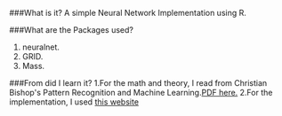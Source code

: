 ###What is it?
A simple Neural Network Implementation using R.

###What are the Packages used?
1. neuralnet.
2. GRID.
3. Mass.

###From did I learn it?
1.For the math and theory, I read from Christian Bishop's Pattern Recognition and Machine Learning.[PDF here.](http://www.rmki.kfki.hu/~banmi/elte/Bishop%20-%20Pattern%20Recognition%20and%20Machine%20Learning.pdf)
2.For the implementation, I used [this website](http://gekkoquant.com/2012/05/26/neural-networks-with-r-simple-example/)

